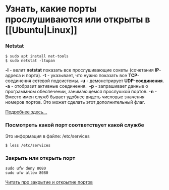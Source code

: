 # Узнать, какие порты прослушиваются или открыты в [[Ubuntu|Linux]]

### Netstat

```
$ sudo apt install net-tools
$ sudo netstat -ltupan
```


**-l**  - велит **netstat** показать все прослушивающие сокеты (сочетания **IP**-адреса и порта). 
**-t** - указывает, что нужно показать все **TCP**-соединения сетевой подсистемы. 
**-u** - демонстрирует **UDP-соединения**. 
**-a** - отобразит активные соединения.  
**-p** - запрашивает данные о программном обеспечении, занимающемся прослушкой портов.
**-n** - Вместо имен служб бывает удобнее видеть числовые значения номеров портов. Это может сделать этот дополнительный флаг.

[Подробнее здесь...](https://blog.sedicomm.com/2019/02/27/4-sposoba-uznat-kakie-porty-proslushivayutsya-v-linux/)

### Посмотреть какой порт соответствует какой службе
Это информация в файле: /etc/services
```
$ less /etc/services
```

### Закрыть или открыть порт
```
sudo ufw deny 8080
sudo ufw allow 8080
```
[Читать про закрытие и открытие портов](https://itsecforu.ru/2019/11/08/%F0%9F%90%A7-%D0%BA%D0%B0%D0%BA-%D0%BD%D0%B0%D0%B9%D1%82%D0%B8-%D0%B8-%D0%B7%D0%B0%D0%BA%D1%80%D1%8B%D1%82%D1%8C-%D0%BE%D1%82%D0%BA%D1%80%D1%8B%D1%82%D1%8B%D0%B9-%D0%BF%D0%BE%D1%80%D1%82-%D0%B2-linux/)